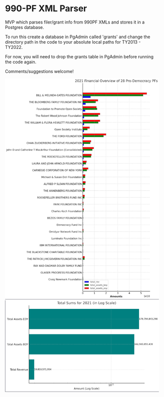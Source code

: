 # 990-PF XML Parser

MVP which parses filer/grant info from 990PF XMLs and stores it in a Postgres database.

To run this create a database in PgAdmin called 'grants' 
and change the directory path in the code to your absolute local paths for TY2013 - TY2022. 

For now, you will need to drop the grants table in PgAdmin before running the code again.

Comments/suggestions welcome!

![2021 Revenue by PF](https://github.com/RacheleRice/990PF_XML_Parser/blob/MVP2.0/Images/PF1.png)
![2021 Revenue Total Sums](https://github.com/RacheleRice/990PF_XML_Parser/blob/MVP2.0/Images/PF2.png)




